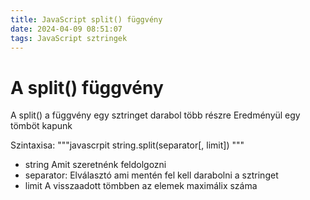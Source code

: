 ```yaml
---
title: JavaScript split() függvény
date: 2024-04-09 08:51:07
tags: JavaScript sztringek
---
```



# A split() függvény

A split() a függvény egy sztringet darabol több részre
Eredményül egy tömböt kapunk

Szintaxisa:
"""javascrpit
string.split(separator[, limit])
"""

* string Amit szeretnénk feldolgozni
* separator: Elválasztó ami mentén fel kell darabolni a sztringet
* limit A visszaadott tömbben az elemek maximálix száma